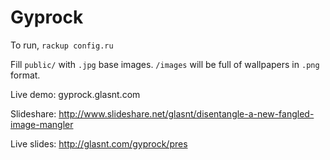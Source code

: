 # Gyprock

To run, `rackup config.ru`

Fill `public/` with `.jpg` base images. `/images` will be full of wallpapers in `.png` format. 

Live demo: gyprock.glasnt.com

Slideshare: http://www.slideshare.net/glasnt/disentangle-a-new-fangled-image-mangler

Live slides: http://glasnt.com/gyprock/pres
